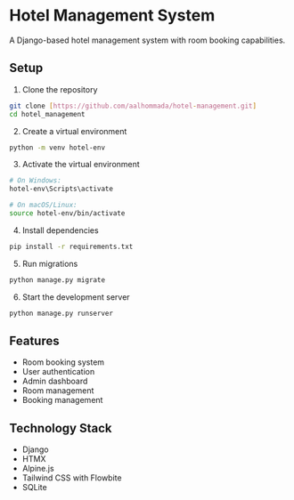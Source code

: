 # Hotel Management System

A Django-based hotel management system with room booking capabilities.

## Setup

1. Clone the repository

```bash
git clone [https://github.com/aalhommada/hotel-management.git]
cd hotel_management
```

2. Create a virtual environment

```bash
python -m venv hotel-env
```

3. Activate the virtual environment

```bash
# On Windows:
hotel-env\Scripts\activate

# On macOS/Linux:
source hotel-env/bin/activate
```

4. Install dependencies

```bash
pip install -r requirements.txt
```

5. Run migrations

```bash
python manage.py migrate
```

6. Start the development server

```bash
python manage.py runserver
```

## Features

- Room booking system
- User authentication
- Admin dashboard
- Room management
- Booking management

## Technology Stack

- Django
- HTMX
- Alpine.js
- Tailwind CSS with Flowbite
- SQLite
